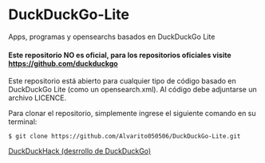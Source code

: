 # DuckDuckGo-Lite
Apps, programas y opensearchs basados en DuckDuckGo Lite
#### Este repositorio **NO** es oficial, para los repositorios oficiales visite <https://github.com/duckduckgo>

Este repositorio está abierto para cualquier tipo de código basado en DuckDuckGo Lite (como un opensearch.xml). Al código debe adjuntarse un archivo LICENCE.

Para clonar el repositorio, simplemente ingrese el siguiente comando en su terminal:
```shell
$ git clone https://github.com/Alvarito050506/DuckDuckGo-Lite.git
```

[DuckDuckHack (desrrollo de DuckDuckGo)](https://www.duckduckhack.com)
